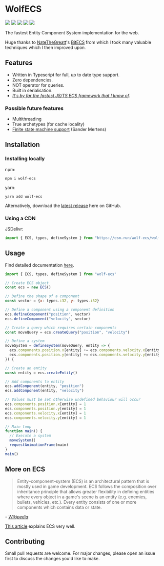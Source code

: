 # WolfECS
![](https://img.shields.io/npm/v/wolf-ecs)
![](https://img.shields.io/badge/coverage-100%25-brightgreen)
![](https://img.shields.io/npm/types/wolf-ecs)
![](https://img.shields.io/npm/dw/wolf-ecs)
![](https://img.shields.io/npm/l/wolf-ecs)

The fastest Entity Component System implementation for the web.

Huge thanks to [NateTheGreatt](https://github.com/NateTheGreatt)'s [BitECS](https://github.com/NateTheGreatt/bitECS) from which I took many valuable techniques which I then improved upon.

## Features
- Written in Typescript for full, up to date type support.
- Zero dependencies.
- NOT operator for queries.
- Built in serialisation.
- *[It's by far the fastest JS/TS ECS framework that I know of](https://github.com/noctjs/ecs-benchmark).*

### Possible future features
- Multithreading
- True archetypes (for cache locality)
- [Finite state machine support](https://ajmmertens.medium.com/why-storing-state-machines-in-ecs-is-a-bad-idea-742de7a18e59) (Sander Mertens)

## Installation
### Installing locally
npm:
```
npm i wolf-ecs
```
yarn:
```
yarn add wolf-ecs
```
Alternatively, download the [latest release](https://github.com/EnderShadow8/wolf-ecs/releases) here on GitHub.

### Using a CDN
JSDelivr:
```js
import { ECS, types, defineSystem } from "https://esm.run/wolf-ecs/wolf-ecs.js"
```

## Usage
Find detailed documentation [here](docs/docs.md).

```js
import { ECS, types, defineSystem } from "wolf-ecs"

// Create ECS object
const ecs = new ECS()

// Define the shape of a component
const vector = {x: types.i32, y: types.i32}

// Define a component using a component definition
ecs.defineComponent("position", vector)
ecs.defineComponent("velocity", vector)

// Create a query which requires certain components
const moveQuery = ecs.createQuery("position", "velocity")

// Define a system
moveSystem = defineSystem(moveQuery, entity => {
  ecs.components.position.x[entity] += ecs.components.velocity.x[entity]
  ecs.components.position.y[entity] += ecs.components.velocity.y[entity]
}) {

// Create an entity
const entity = ecs.createEntity()

// Add components to entity
ecs.addComponent(entity, "position")
ecs.addComponent(entity, "velocity")

// Values must be set otherwise undefined behaviour will occur
ecs.components.position.x[entity] = 1
ecs.components.position.y[entity] = 1
ecs.components.velocity.x[entity] = 1
ecs.components.velocity.y[entity] = 1

// Main loop
function main() {
  // Execute a system
  moveSystem()
  requestAnimationFrame(main)
}
main()
```

## More on ECS
> Entity–component–system (ECS) is an architectural pattern that is mostly used in game development. ECS follows the composition over inheritance principle that allows greater flexibility in defining entities where every object in a game's scene is an entity (e.g. enemies, bullets, vehicles, etc.). Every entity consists of one or more components which contains data or state.

*- [Wikipedia](https://en.wikipedia.org/wiki/Entity_component_system)*

[This article](https://medium.com/ingeniouslysimple/entities-components-and-systems-89c31464240d) explains ECS very well.

## Contributing
Small pull requests are welcome. For major changes, please open an issue first to discuss the changes you'd like to make.
